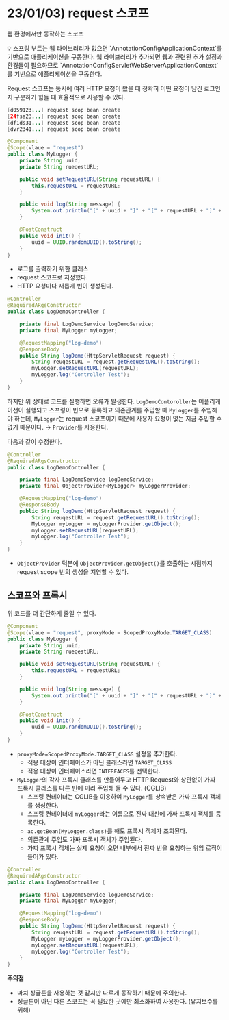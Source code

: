 # 23/01/03) request 스코프

웹 환경에서만 동작하는 스코프

<aside>
💡 스프링 부트는 웹 라이브러리가 없으면 `AnnotationConfigApplicationContext`를 기반으로 애플리케이션을 구동한다. 웹 라이브러리가 추가되면 웹과 관련된 추가 설정과 환경들이 필요하므로 `AnnotationConfigServletWebServerApplicationContext`를 기반으로 애플리케이션을 구동한다.

</aside>

Request 스코프는 동시에 여러 HTTP 요청이 왔을 때 정확히 어떤 요청이 남긴 로그인지 구분하기 힘들 때 효율적으로 사용할 수 있다. 

```java
[d059123...] request scop bean create
[24fsa23...] request scop bean create
[df1ds31...] request scop bean create
[dvr2341...] request scop bean create
```

```java
@Component
@Scope(vlaue = "request")
public class MyLogger {
	private String uuid;
	private String rueqestURL;

	public void setRequestURL(String requestURL) {
		this.requestURL = requestURL;
	}

	public void log(String message) {
		System.out.println("[" + uuid + "]" + "[" + requestURL + "]" + message);
	}

	@PostConstruct
	public void init() {
		uuid = UUID.randomUUID().toString();
	}
}
```

- 로그를 출력하기 위한 클래스
- request 스코프로 지정했다.
- HTTP 요청마다 새롭게 빈이 생성된다.

```java
@Controller
@RequiredARgsConstructor
public class LogDemoController {

	private final LogDemoService logDemoService;
	private final MyLogger myLogger;

	@RequestMapping("log-demo")
	@ResponseBody
	public String logDemo(HttpServletRequest request) {
		String reuqestURL = request.getRequestURL().toString();
		myLogger.setRequestURL(requestURL);
		myLogger.log("Controller Test");
	}
}
```

하지만 위 상태로 코드를 실행하면 오류가 발생한다. `LogDemoContoroller`는 어플리케이션이 실행되고 스프링이 빈으로 등록하고 의존관계를 주입할 때 `MyLogger`를 주입해야 하는데, `MyLogger`는 request 스코프이기 때문에 사용자 요청이 없는 지금 주입할 수 없기 때문이다. → `Provider`를 사용한다.

다음과 같이 수정한다.

```java
@Controller
@RequiredARgsConstructor
public class LogDemoController {

	private final LogDemoService logDemoService;
	private final ObjectProvider<MyLogger> myLoggerProvider;

	@RequestMapping("log-demo")
	@ResponseBody
	public String logDemo(HttpServletRequest request) {
		String reuqestURL = request.getRequestURL().toString();
		MyLogger myLogger = myLoggerProvider.getObject();
		myLogger.setRequestURL(requestURL);
		myLogger.log("Controller Test");
	}
}
```

- `ObjectProvider` 덕분에 `ObjectProvider.getObject()`를 호출하는 시점까지 request scope 빈의 생성을 지연할 수 있다.

## 스코프와 프록시

위 코드를 더 간단하게 줄일 수 있다.

```java
@Component
@Scope(vlaue = "request", proxyMode = ScopedProxyMode.TARGET_CLASS)
public class MyLogger {
	private String uuid;
	private String rueqestURL;

	public void setRequestURL(String requestURL) {
		this.requestURL = requestURL;
	}

	public void log(String message) {
		System.out.println("[" + uuid + "]" + "[" + requestURL + "]" + message);
	}

	@PostConstruct
	public void init() {
		uuid = UUID.randomUUID().toString();
	}
}
```

- `proxyMode=ScopedProxyMode.TARGET_CLASS` 설정을 추가한다.
    - 적용 대상이 인터페이스가 아닌 클래스라면 `TARGET_CLASS`
    - 적용 대상이 인터페이스라면 `INTERFACES`를 선택한다.
- `MyLogger`의 각자 프록시 클래스를 만들어두고 HTTP Request와 상관없이 가짜 프록시 클래스를 다른 빈에 미리 주입해 둘 수 있다. (CGLIB)
    - 스프링 컨테이너는 CGLIB을 이용하여 `MyLogger`를 상속받은 가짜 프록시 객체를 생성한다.
    - 스프링 컨테이너에 `myLogger`라는 이름으로 진짜 대신에 가짜 프록시 객체를 등록한다.
    - `ac.getBean(MyLogger.class)`를 해도 프록시 객체가 조회된다.
    - 의존관계 주입도 가짜 프록시 객체가 주입된다.
    - 가짜 프록시 객체는 실제 요청이 오면 내부에서 진짜 빈을 요청하는 위임 로직이 들어가 있다.

```java
@Controller
@RequiredARgsConstructor
public class LogDemoController {

	private final LogDemoService logDemoService;
	private final MyLogger myLogger;

	@RequestMapping("log-demo")
	@ResponseBody
	public String logDemo(HttpServletRequest request) {
		String reuqestURL = request.getRequestURL().toString();
		MyLogger myLogger = myLoggerProvider.getObject();
		myLogger.setRequestURL(requestURL);
		myLogger.log("Controller Test");
	}
}
```

**************주의점**************

- 마치 싱글톤을 사용하는 것 같지만 다르게 동작하기 때문에 주의한다.
- 싱글톤이 아닌 다른 스코프는 꼭 필요한 곳에만 최소화하여 사용한다. (유지보수를 위해)
